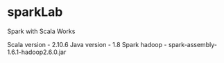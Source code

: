 # sparkLab
Spark with Scala Works

Scala  version - 2.10.6
Java version - 1.8
Spark hadoop - spark-assembly-1.6.1-hadoop2.6.0.jar
